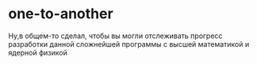 # one-to-another
Ну,в общем-то сделал, чтобы вы могли отслеживать прогресс разработки данной сложнейшей программы с высшей математикой и ядерной физикой
